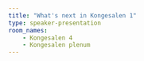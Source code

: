 ```yaml
---
title: "What's next in Kongesalen 1"
type: speaker-presentation
room_names:
    - Kongesalen 4
    - Kongesalen plenum
---
```

